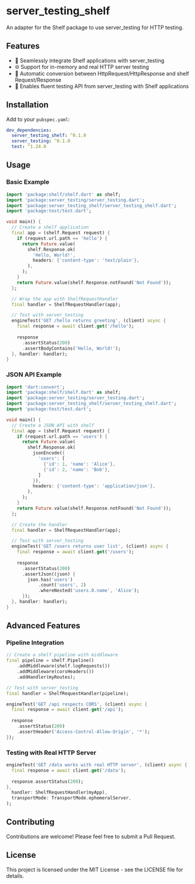 # server_testing_shelf

An adapter for the Shelf package to use server_testing for HTTP testing.

## Features

- 🔌 Seamlessly integrate Shelf applications with server_testing
- 🌐 Support for in-memory and real HTTP server testing
- 🔄 Automatic conversion between HttpRequest/HttpResponse and shelf Request/Response
- 🧪 Enables fluent testing API from server_testing with Shelf applications

## Installation

Add to your `pubspec.yaml`:

```yaml
dev_dependencies:
  server_testing_shelf: ^0.1.0
  server_testing: ^0.1.0
  test: ^1.24.0
```

## Usage

### Basic Example

```dart
import 'package:shelf/shelf.dart' as shelf;
import 'package:server_testing/server_testing.dart';
import 'package:server_testing_shelf/server_testing_shelf.dart';
import 'package:test/test.dart';

void main() {
  // Create a shelf application
  final app = (shelf.Request request) {
    if (request.url.path == 'hello') {
      return Future.value(
        shelf.Response.ok(
          'Hello, World!',
          headers: {'content-type': 'text/plain'},
        ),
      );
    }
    return Future.value(shelf.Response.notFound('Not Found'));
  };

  // Wrap the app with ShelfRequestHandler
  final handler = ShelfRequestHandler(app);

  // Test with server_testing
  engineTest('GET /hello returns greeting', (client) async {
    final response = await client.get('/hello');
    
    response
      .assertStatus(200)
      .assertBodyContains('Hello, World!');
  }, handler: handler);
}
```

### JSON API Example

```dart
import 'dart:convert';
import 'package:shelf/shelf.dart' as shelf;
import 'package:server_testing/server_testing.dart';
import 'package:server_testing_shelf/server_testing_shelf.dart';
import 'package:test/test.dart';

void main() {
  // Create a JSON API with shelf
  final app = (shelf.Request request) {
    if (request.url.path == 'users') {
      return Future.value(
        shelf.Response.ok(
          jsonEncode({
            'users': [
              {'id': 1, 'name': 'Alice'},
              {'id': 2, 'name': 'Bob'},
            ]
          }),
          headers: {'content-type': 'application/json'},
        ),
      );
    }
    return Future.value(shelf.Response.notFound('Not Found'));
  };

  // Create the handler
  final handler = ShelfRequestHandler(app);

  // Test with server_testing
  engineTest('GET /users returns user list', (client) async {
    final response = await client.get('/users');
    
    response
      .assertStatus(200)
      .assertJson((json) {
        json.has('users')
            .count('users', 2)
            .whereNested('users.0.name', 'Alice');
      });
  }, handler: handler);
}
```

## Advanced Features

### Pipeline Integration

```dart
// Create a shelf pipeline with middleware
final pipeline = shelf.Pipeline()
    .addMiddleware(shelf.logRequests())
    .addMiddleware(corsHeaders())
    .addHandler(myRoutes);

// Test with server_testing
final handler = ShelfRequestHandler(pipeline);

engineTest('GET /api respects CORS', (client) async {
  final response = await client.get('/api');
  
  response
    .assertStatus(200)
    .assertHeader('Access-Control-Allow-Origin', '*');
});
```

### Testing with Real HTTP Server

```dart
engineTest('GET /data works with real HTTP server', (client) async {
  final response = await client.get('/data');
  
  response.assertStatus(200);
}, 
  handler: ShelfRequestHandler(myApp),
  transportMode: TransportMode.ephemeralServer,
);
```

## Contributing

Contributions are welcome! Please feel free to submit a Pull Request.

## License

This project is licensed under the MIT License - see the LICENSE file for details.